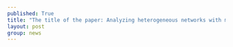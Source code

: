 ```yaml
---
published: True
title: "The title of the paper: Analyzing heterogeneous networks with missing attributes by unsupervised contrastive learning."
layout: post
group: news
---
```

